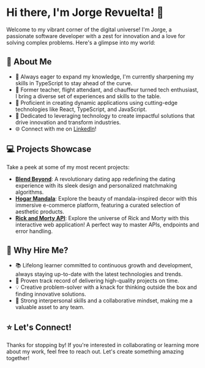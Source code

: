 # Hi there, I'm Jorge Revuelta! 👋

Welcome to my vibrant corner of the digital universe! I'm Jorge, a passionate software developer with a zest for innovation and a love for solving complex problems. Here's a glimpse into my world:

## 🚀 About Me

- 🌱 Always eager to expand my knowledge, I'm currently sharpening my skills in TypeScript to stay ahead of the curve.
- 🎨 Former teacher, flight attendant, and chauffeur turned tech enthusiast, I bring a diverse set of experiences and skills to the table.
- 💼 Proficient in creating dynamic applications using cutting-edge technologies like React, TypeScript, and JavaScript.
- 🌟 Dedicated to leveraging technology to create impactful solutions that drive innovation and transform industries.
- 🌐 Connect with me on [LinkedIn](https://www.linkedin.com/in/jorge-revuelta/)!

## 💻 Projects Showcase

Take a peek at some of my most recent projects:

- **[Blend Beyond](https://github.com/trat944/BlendBeyond)**: A revolutionary dating app redefining the dating experience with its sleek design and personalized matchmaking algorithms.
- **[Hogar Mandala](https://github.com/trat944/react-eCommerce)**: Explore the beauty of mandala-inspired decor with this immersive e-commerce platform, featuring a curated selection of aesthetic products.
- **[Rick and Morty API](https://github.com/trat944/rickandmorty)**: Explore the universe of Rick and Morty with this interactive web application! A perfect way to master APIs, endpoints and error handling.

## 🌟 Why Hire Me?

- 📚 Lifelong learner committed to continuous growth and development, always staying up-to-date with the latest technologies and trends.
- 🚀 Proven track record of delivering high-quality projects on time.
- 💡 Creative problem-solver with a knack for thinking outside the box and finding innovative solutions.
- 🤝 Strong interpersonal skills and a collaborative mindset, making me a valuable asset to any team.

## ⭐️ Let's Connect!

Thanks for stopping by! If you're interested in collaborating or learning more about my work, feel free to reach out. Let's create something amazing together!


